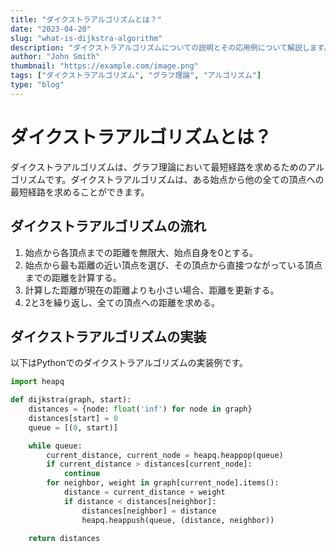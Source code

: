 ```yaml
---
title: "ダイクストラアルゴリズムとは？"
date: "2023-04-20"
slug: "what-is-dijkstra-algorithm"
description: "ダイクストラアルゴリズムについての説明とその応用例について解説します。"
author: "John Smith"
thumbnail: "https://example.com/image.png"
tags: ["ダイクストラアルゴリズム", "グラフ理論", "アルゴリズム"]
type: "blog"
---
```


# ダイクストラアルゴリズムとは？

ダイクストラアルゴリズムは、グラフ理論において最短経路を求めるためのアルゴリズムです。ダイクストラアルゴリズムは、ある始点から他の全ての頂点への最短経路を求めることができます。

## ダイクストラアルゴリズムの流れ

1. 始点から各頂点までの距離を無限大、始点自身を0とする。
2. 始点から最も距離の近い頂点を選び、その頂点から直接つながっている頂点までの距離を計算する。
3. 計算した距離が現在の距離よりも小さい場合、距離を更新する。
4. 2と3を繰り返し、全ての頂点への距離を求める。

## ダイクストラアルゴリズムの実装

以下はPythonでのダイクストラアルゴリズムの実装例です。

```python
import heapq

def dijkstra(graph, start):
    distances = {node: float('inf') for node in graph}
    distances[start] = 0
    queue = [(0, start)]

    while queue:
        current_distance, current_node = heapq.heappop(queue)
        if current_distance > distances[current_node]:
            continue
        for neighbor, weight in graph[current_node].items():
            distance = current_distance + weight
            if distance < distances[neighbor]:
                distances[neighbor] = distance
                heapq.heappush(queue, (distance, neighbor))

    return distances

```
